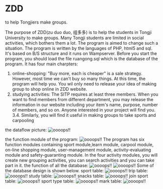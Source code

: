 # ZDD
to help Tongjiers make groups.

  The purpose of ZDD(zu duo duo, 组多多) is to help the students in Tongji University to make groups. Many Tongji
students are limited in social activities, which bothers them a lot. The program is aimed to change such
a situation. The program is written by the languages of PHP, html5 and sql. It's based on B/S structure and it runs
on Wampserver. Before you start the program, you should load the file ruangong.sql which is the database of the program.
It has four main charpters: 

  1. online-shopping: "Buy more, each is cheaper" is a sale strategy. However, most time we can't buy so many
things. At this time, the program will help you. You wil only need to release your idea of making group to
shop online in ZDD website. 
  2. studying activities: The SITP requires at least three members. When you want to find members from different
department, you may release the information in our website including your item's name, purpose, number of members,
and so on. Anyone interested in your project will find you.
  3.4. Similarly, you will find it useful in making groups to take sports and carpooling

the dataflow picture:
![oooops!!](https://github.com/hooser/ZDD/blob/master/picture/p1.JPG)

the function module of the program:
![oooops!!](https://github.com/hooser/ZDD/blob/master/picture/p_function.JPG)
   The program has six function modules containing sport module,learn module, carpool module, on-line shopping module, 
user-management module, activity-evaluating module and safety-guaranting module. In the four activity modules, you will
create new grouping activities, you can search activities and you can take part in it.
    the function of all the database:
    ![oooops!!](https://github.com/hooser/ZDD/blob/master/picture/dbf1.JPG)
    ![oooops!!](https://github.com/hooser/ZDD/blob/master/picture/dbf2.JPG)
    Some of the database design is shown below.
    sport table:
    ![oooops!!](https://github.com/hooser/ZDD/blob/master/picture/sport_table.JPG)
    trip table:
    ![oooops!!](https://github.com/hooser/ZDD/blob/master/picture/trip_table.JPG)
    study table:
    ![oooops!!](https://github.com/hooser/ZDD/blob/master/picture/study_table.JPG)
    snacks table:
    ![oooops!!](https://github.com/hooser/ZDD/blob/master/picture/snacks_table.JPG)
    join sport table:
    ![oooops!!](https://github.com/hooser/ZDD/blob/master/picture/join_sport_table.JPG)
    sport type table:
    ![oooops!!](https://github.com/hooser/ZDD/blob/master/picture/sport_type_table.JPG)
    mark table:
    ![oooops!!](https://github.com/hooser/ZDD/blob/master/picture/mark_table.JPG)
